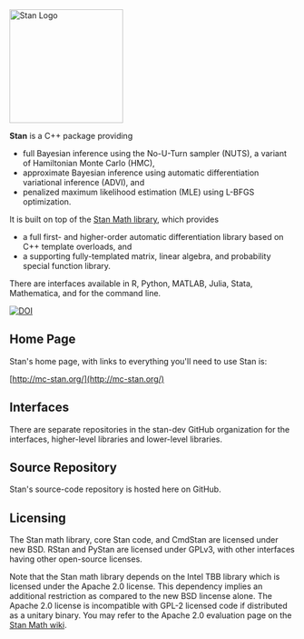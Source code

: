 <a href="http://mc-stan.org">
<img src="https://raw.githubusercontent.com/stan-dev/logos/master/logo.png" width=200 alt="Stan Logo"/>
</a>

<b>Stan</b> is a C++ package providing

* full Bayesian inference using the No-U-Turn sampler (NUTS), a variant of Hamiltonian Monte Carlo (HMC),
* approximate Bayesian inference using automatic differentiation variational inference (ADVI), and
* penalized maximum likelihood estimation (MLE) using L-BFGS optimization.

It is built on top of the [Stan Math library](https://github.com/stan-dev/math), which provides

* a full first- and higher-order automatic differentiation library based on C++ template overloads, and
* a supporting fully-templated matrix, linear algebra, and probability special function library.

There are interfaces available in R, Python, MATLAB, Julia, Stata, Mathematica, and for the command line.

[![DOI](https://zenodo.org/badge/19868/stan-dev/stan.svg)](https://zenodo.org/badge/latestdoi/19868/stan-dev/stan)


Home Page
---------
Stan's home page, with links to everything you'll need to use Stan is:

[http://mc-stan.org/](http://mc-stan.org/)

Interfaces
----------
There are separate repositories in the stan-dev GitHub organization for the interfaces, higher-level libraries and lower-level libraries.  

Source Repository
-----------------
Stan's source-code repository is hosted here on GitHub.

Licensing
---------
The Stan math library, core Stan code, and CmdStan are licensed under new BSD. RStan and PyStan are licensed under GPLv3, with other interfaces having other open-source licenses.

Note that the Stan math library depends on the Intel TBB library which is licensed under the Apache 2.0 license. This dependency implies an additional restriction as compared to the new BSD lincense alone. The Apache 2.0 license is incompatible with GPL-2 licensed code if distributed as a unitary binary. You may refer to the Apache 2.0 evaluation page on the [Stan Math wiki](https://github.com/stan-dev/math/wiki/Apache-2.0-License-Evaluation).
